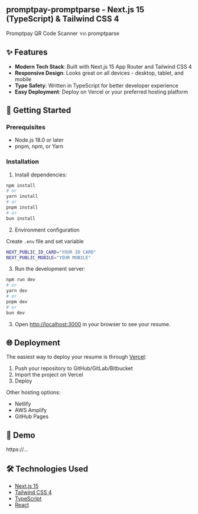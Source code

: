 ## promptpay-promptparse - Next.js 15 (TypeScript) & Tailwind CSS 4

Promptpay QR Code Scanner จาก promptparse

## ✨ Features

- **Modern Tech Stack**: Built with Next.js 15 App Router and Tailwind CSS 4
- **Responsive Design**: Looks great on all devices - desktop, tablet, and mobile
- **Type Safety**: Written in TypeScript for better developer experience
- **Easy Deployment**: Deploy on Vercel or your preferred hosting platform

## 🚀 Getting Started

### Prerequisites

- Node.js 18.0 or later
- pnpm, npm, or Yarn

### Installation

1. Install dependencies:

```bash
npm install
# or
yarn install
# or
pnpm install
# or
bun install
```

2. Environment configuration

Create `.env` file and set variable

```bash
NEXT_PUBLIC_ID_CARD="YOUR ID CARD"
NEXT_PUBLIC_MOBILE="YOUR MOBILE"
```

3. Run the development server:

```bash
npm run dev
# or
yarn dev
# or
pnpm dev
# or
bun dev
```

3. Open [http://localhost:3000](http://localhost:3000) in your browser to see your resume.

## 🌐 Deployment

The easiest way to deploy your resume is through [Vercel](https://vercel.com):

1. Push your repository to GitHub/GitLab/Bitbucket
2. Import the project on Vercel
3. Deploy

Other hosting options:

- Netlify
- AWS Amplify
- GitHub Pages

## 💎 Demo

https://...

## 🛠️ Technologies Used

- [Next.js 15](https://nextjs.org/)
- [Tailwind CSS 4](https://tailwindcss.com/)
- [TypeScript](https://www.typescriptlang.org/)
- [React](https://reactjs.org/)
